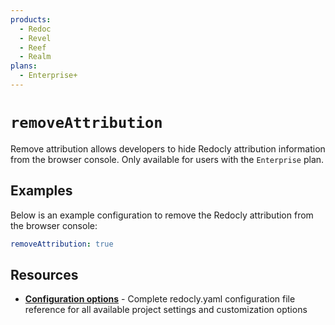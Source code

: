```yaml
---
products:
  - Redoc
  - Revel
  - Reef
  - Realm
plans:
  - Enterprise+
---
```

# `removeAttribution`

Remove attribution allows developers to hide Redocly attribution information from the browser console.
Only available for users with the `Enterprise` plan.

## Examples

Below is an example configuration to remove the Redocly attribution from the browser console:

```yaml {% title="redocly.yaml" %}
removeAttribution: true
```

## Resources

- **[Configuration options](./index.md)** - Complete redocly.yaml configuration file reference for all available project settings and customization options

